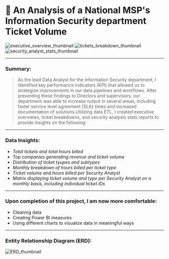 # :closed_lock_with_key: An Analysis of a National MSP's Information Security department Ticket Volume
![executive_overview_thumbnail](https://user-images.githubusercontent.com/111383078/212477499-2eaaff3d-d04e-4820-93f5-bfdbf958cbfd.png)
![tickets_breakdown_thumbnail](https://user-images.githubusercontent.com/111383078/212478673-e8329050-3c91-4e49-9ba6-b1756412c863.png)
![security_analyst_stats_thumbnail](https://user-images.githubusercontent.com/111383078/212478678-9f8d52d4-b986-4112-9512-c679880bb4f7.png)

---
### Summary:
> As the lead Data Analyst for the Information Security department, I identified key performance indicators (KPI) that allowed us to strategize improvements in our data 
> pipelines and workflows. After presenting these findings to Directors and supervisors, our department was able to increase output in several areas, including faster 
> service level agreement (SLA) times and increased documentation of solutions.Utilizing data ETL, I created executive overviews, ticket breakdowns, and security 
> analysts stats reports to provide insights on the following: 
---
### Data Insights:
- *Total tickets and total hours billed*
- *Top companies generating revenue and ticket volume*
- *Distribution of ticket tyupes and subtypes*
- *Monthly breakdown of hours billed per ticket type*
- *Ticket volume and hours billed per Security Analyst*
- *Matrix displaying ticket volume and type per Security Analyst on a monthly basis, including individual ticket IDs*
---
### Upon completion of this project, I am now more comfortable:
- Cleaning data 
- Creating Power BI measures
- Using different charts to visualize data in meaningful ways
---
### Entity Relationship Diagram (ERD):
![ERD_thumbnail](https://user-images.githubusercontent.com/111383078/212478654-656e0e60-6e4b-4575-b79a-aee8fbca1618.png)
